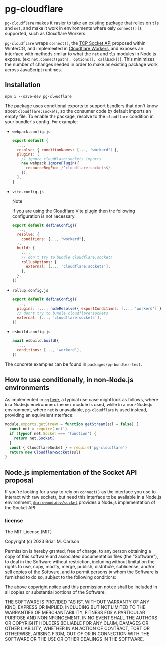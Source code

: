 # pg-cloudflare

`pg-cloudflare` makes it easier to take an existing package that relies on `tls` and `net`, and make it work in environments where only `connect()` is supported, such as Cloudflare Workers.

`pg-cloudflare` wraps `connect()`, the [TCP Socket API](https://github.com/wintercg/proposal-sockets-api) proposed within WinterCG, and implemented in [Cloudflare Workers](https://developers.cloudflare.com/workers/runtime-apis/tcp-sockets/), and exposes an interface with methods similar to what the `net` and `tls` modules in Node.js expose. (ex: `net.connect(path[, options][, callback])`). This minimizes the number of changes needed in order to make an existing package work across JavaScript runtimes.

## Installation

```
npm i --save-dev pg-cloudflare
```

The package uses conditional exports to support bundlers that don't know about
`cloudflare:sockets`, so the consumer code by default imports an empty file. To
enable the package, resolve to the `cloudflare` condition in your bundler's
config. For example:

- `webpack.config.js`
  ```js
  export default {
    ...,
    resolve: { conditionNames: [..., "workerd"] },
    plugins: [
      // ignore cloudflare:sockets imports
      new webpack.IgnorePlugin({
        resourceRegExp: /^cloudflare:sockets$/,
      }),
    ],
  }
  ```
- `vite.config.js`

  > [!NOTE]
  > If you are using the [Cloudflare Vite plugin](https://www.npmjs.com/package/@cloudflare/vite-plugin) then the following configuration is not necessary.

  ```js
  export default defineConfig({
    ...,
    resolve: {
      conditions: [..., "workerd"],
    },
    build: {
      ...,
      // don't try to bundle cloudflare:sockets
      rollupOptions: {
        external: [..., 'cloudflare:sockets'],
      },
    },
  })
  ```

- `rollup.config.js`
  ```js
  export default defineConfig({
    ...,
    plugins: [..., nodeResolve({ exportConditions: [..., 'workerd'] })],
    // don't try to bundle cloudflare:sockets
    external: [..., 'cloudflare:sockets'],
  })
  ```
- `esbuild.config.js`
  ```js
  await esbuild.build({
    ...,
    conditions: [..., 'workerd'],
  })
  ```

The concrete examples can be found in `packages/pg-bundler-test`.

## How to use conditionally, in non-Node.js environments

As implemented in `pg` [here](https://github.com/brianc/node-postgres/commit/SCRAMBLED_Longtoken(32+)_af073045e146aec0#SCRAMBLED_Longtoken(32+)_9abd513eccef3f56), a typical use case might look as follows, where in a Node.js environment the `net` module is used, while in a non-Node.js environment, where `net` is unavailable, `pg-cloudflare` is used instead, providing an equivalent interface:

```js
module.exports.getStream = function getStream(ssl = false) {
  const net = require('net')
  if (typeof net.Socket === 'function') {
    return net.Socket()
  }
  const { CloudflareSocket } = require('pg-cloudflare')
  return new CloudflareSocket(ssl)
}
```

## Node.js implementation of the Socket API proposal

If you're looking for a way to rely on `connect()` as the interface you use to interact with raw sockets, but need this interface to be available in a Node.js environment, [`@arrowood.dev/socket`](https://github.com/Ethan-Arrowood/socket) provides a Node.js implementation of the Socket API.

### license

The MIT License (MIT)

Copyright (c) 2023 Brian M. Carlson

Permission is hereby granted, free of charge, to any person obtaining a copy
of this software and associated documentation files (the "Software"), to deal
in the Software without restriction, including without limitation the rights
to use, copy, modify, merge, publish, distribute, sublicense, and/or sell
copies of the Software, and to permit persons to whom the Software is
furnished to do so, subject to the following conditions:

The above copyright notice and this permission notice shall be included in
all copies or substantial portions of the Software.

THE SOFTWARE IS PROVIDED "AS IS", WITHOUT WARRANTY OF ANY KIND, EXPRESS OR
IMPLIED, INCLUDING BUT NOT LIMITED TO THE WARRANTIES OF MERCHANTABILITY,
FITNESS FOR A PARTICULAR PURPOSE AND NONINFRINGEMENT. IN NO EVENT SHALL THE
AUTHORS OR COPYRIGHT HOLDERS BE LIABLE FOR ANY CLAIM, DAMAGES OR OTHER
LIABILITY, WHETHER IN AN ACTION OF CONTRACT, TORT OR OTHERWISE, ARISING FROM,
OUT OF OR IN CONNECTION WITH THE SOFTWARE OR THE USE OR OTHER DEALINGS IN
THE SOFTWARE.

